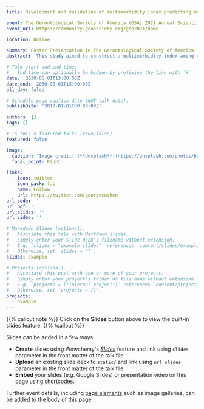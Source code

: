 ```yaml
---
title: Development and validation of multimorbidity index predicting mortality among Chinese older adults

event: The Gerontological Society of America (GSA) 2021 Annual Scientific Meeting
event_url: https://community.geosociety.org/gsa2021/home

location: Online

summary: Poster Presentation in The Gerontological Society of America (GSA) 2021 Annual Scientific Meeting.
abstract: 'This study aimed to construct a multimorbidity index among Chinese older adults. Participants aged 65-84 years (n=11,757) from the Chinese Longitudinal Healthy Longevity Survey (CLHLS). Fourteen self-reported chronic conditions were assessed at baseline. Outcome was all-cause mortality within five-year follow-up. We used restrictive association rules mining to identify the patterns of multiple chronic conditions associated with mortality. The weights of conditions and disease combinations were assigned using logistic regression adjusted by age and sex in training set. Multimorbidity index (MI) with individual diseases and multimorbidity index incorporating disease combinations (MIDC) were developed. We compared the performance of MI and MIDC with condition count and XGBoost algorithm in the validation set. There were no significant differences of c-statistics between condition count (0.687) and MI (0.692) or MIDC (0.689). The c-statistic of XGBoost algorithm (0.675) was the lowest among all models. The Integrated Discrimination Improvement (IDI) and categorical Net Reclassification Index (NRI) for MI (IDI: 0.01, P < 0.001; NRI: 0.01, P = 0.127), MIDC (IDI: 0.004, p = 0.002; NRI: 0.02, P = 0.033), and XGBoost model (IDI: 0.02, P < 0.001; NRI: 0.03, P = 0.004) were significantly positive compared with condition count. However, no significant differences for IDI and NRI were observed between MI and MIDC. Among Chinese older adults, weighted multimorbidity index with individual disease can better predict five-year mortality risk over condition count. There was little improvement in the predictive performance of the index after considering the joint effects of disease combinations.'

# Talk start and end times.
#   End time can optionally be hidden by prefixing the line with `#`.
date: '2030-06-01T13:00:00Z'
date_end: '2030-06-01T15:00:00Z'
all_day: false

# Schedule page publish date (NOT talk date).
publishDate: '2017-01-01T00:00:00Z'

authors: []
tags: []

# Is this a featured talk? (true/false)
featured: false

image:
  caption: 'Image credit: [**Unsplash**](https://unsplash.com/photos/bzdhc5b3Bxs)'
  focal_point: Right

links:
  - icon: twitter
    icon_pack: fab
    name: Follow
    url: https://twitter.com/georgecushen
url_code: ''
url_pdf: ''
url_slides: ''
url_video: ''

# Markdown Slides (optional).
#   Associate this talk with Markdown slides.
#   Simply enter your slide deck's filename without extension.
#   E.g. `slides = "example-slides"` references `content/slides/example-slides.md`.
#   Otherwise, set `slides = ""`.
slides: example

# Projects (optional).
#   Associate this post with one or more of your projects.
#   Simply enter your project's folder or file name without extension.
#   E.g. `projects = ["internal-project"]` references `content/project/deep-learning/index.md`.
#   Otherwise, set `projects = []`.
projects:
  - example
---
```


{{% callout note %}}
Click on the **Slides** button above to view the built-in slides feature.
{{% /callout %}}

Slides can be added in a few ways:

- **Create** slides using Wowchemy's [_Slides_](https://wowchemy.com/docs/managing-content/#create-slides) feature and link using `slides` parameter in the front matter of the talk file
- **Upload** an existing slide deck to `static/` and link using `url_slides` parameter in the front matter of the talk file
- **Embed** your slides (e.g. Google Slides) or presentation video on this page using [shortcodes](https://wowchemy.com/docs/writing-markdown-latex/).

Further event details, including [page elements](https://wowchemy.com/docs/writing-markdown-latex/) such as image galleries, can be added to the body of this page.
